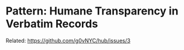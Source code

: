 # Pattern: Humane Transparency in Verbatim Records

Related: https://github.com/g0vNYC/hub/issues/3

